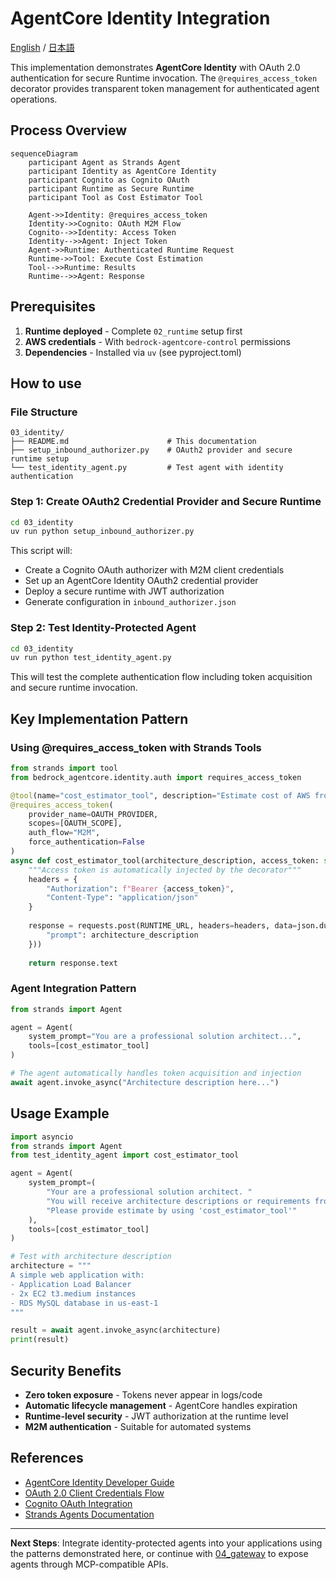 # AgentCore Identity Integration

[English](README.md) / [日本語](README_ja.md)

This implementation demonstrates **AgentCore Identity** with OAuth 2.0 authentication for secure Runtime invocation. The `@requires_access_token` decorator provides transparent token management for authenticated agent operations.

## Process Overview

```mermaid
sequenceDiagram
    participant Agent as Strands Agent
    participant Identity as AgentCore Identity
    participant Cognito as Cognito OAuth
    participant Runtime as Secure Runtime
    participant Tool as Cost Estimator Tool

    Agent->>Identity: @requires_access_token
    Identity->>Cognito: OAuth M2M Flow
    Cognito-->>Identity: Access Token
    Identity-->>Agent: Inject Token
    Agent->>Runtime: Authenticated Runtime Request
    Runtime->>Tool: Execute Cost Estimation
    Tool-->>Runtime: Results
    Runtime-->>Agent: Response
```

## Prerequisites

1. **Runtime deployed** - Complete `02_runtime` setup first
2. **AWS credentials** - With `bedrock-agentcore-control` permissions
3. **Dependencies** - Installed via `uv` (see pyproject.toml)

## How to use

### File Structure

```
03_identity/
├── README.md                      # This documentation
├── setup_inbound_authorizer.py    # OAuth2 provider and secure runtime setup
└── test_identity_agent.py         # Test agent with identity authentication
```

### Step 1: Create OAuth2 Credential Provider and Secure Runtime

```bash
cd 03_identity
uv run python setup_inbound_authorizer.py
```

This script will:
- Create a Cognito OAuth authorizer with M2M client credentials
- Set up an AgentCore Identity OAuth2 credential provider
- Deploy a secure runtime with JWT authorization
- Generate configuration in `inbound_authorizer.json`

### Step 2: Test Identity-Protected Agent

```bash
cd 03_identity
uv run python test_identity_agent.py
```

This will test the complete authentication flow including token acquisition and secure runtime invocation.

## Key Implementation Pattern

### Using @requires_access_token with Strands Tools

```python
from strands import tool
from bedrock_agentcore.identity.auth import requires_access_token

@tool(name="cost_estimator_tool", description="Estimate cost of AWS from architecture description")
@requires_access_token(
    provider_name=OAUTH_PROVIDER,
    scopes=[OAUTH_SCOPE],
    auth_flow="M2M",
    force_authentication=False
)
async def cost_estimator_tool(architecture_description, access_token: str) -> str:
    """Access token is automatically injected by the decorator"""
    headers = {
        "Authorization": f"Bearer {access_token}",
        "Content-Type": "application/json"
    }
    
    response = requests.post(RUNTIME_URL, headers=headers, data=json.dumps({
        "prompt": architecture_description
    }))
    
    return response.text
```

### Agent Integration Pattern

```python
from strands import Agent

agent = Agent(
    system_prompt="You are a professional solution architect...",
    tools=[cost_estimator_tool]
)

# The agent automatically handles token acquisition and injection
await agent.invoke_async("Architecture description here...")
```

## Usage Example

```python
import asyncio
from strands import Agent
from test_identity_agent import cost_estimator_tool

agent = Agent(
    system_prompt=(
        "Your are a professional solution architect. "
        "You will receive architecture descriptions or requirements from customers. "
        "Please provide estimate by using 'cost_estimator_tool'"
    ),
    tools=[cost_estimator_tool]
)

# Test with architecture description
architecture = """
A simple web application with:
- Application Load Balancer
- 2x EC2 t3.medium instances  
- RDS MySQL database in us-east-1
"""

result = await agent.invoke_async(architecture)
print(result)
```

## Security Benefits

- **Zero token exposure** - Tokens never appear in logs/code
- **Automatic lifecycle management** - AgentCore handles expiration
- **Runtime-level security** - JWT authorization at the runtime level
- **M2M authentication** - Suitable for automated systems

## References

- [AgentCore Identity Developer Guide](https://docs.aws.amazon.com/bedrock-agentcore/latest/devguide/identity.html)
- [OAuth 2.0 Client Credentials Flow](https://tools.ietf.org/html/rfc6749#section-4.4)
- [Cognito OAuth Integration](https://docs.aws.amazon.com/cognito/latest/developerguide/cognito-user-pools-app-integration.html)
- [Strands Agents Documentation](https://github.com/aws-samples/strands-agents)

---

**Next Steps**: Integrate identity-protected agents into your applications using the patterns demonstrated here, or continue with [04_gateway](../04_gateway/README.md) to expose agents through MCP-compatible APIs.
